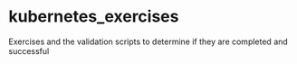 # kubernetes_exercises
Exercises and the validation scripts to determine if they are completed and successful
